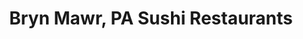 ---
layout: city
title: Bryn Mawr, PA Sushi Restaurants
permalink: /pennsylvania/bryn-mawr/
stateAbbr: PA
stateName: Pennsylvania
cityName: Bryn Mawr
---